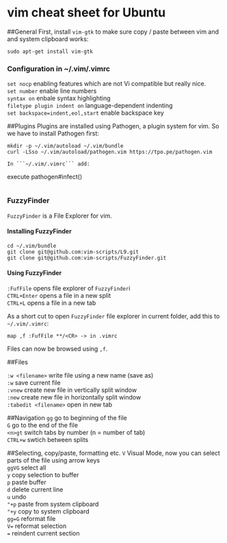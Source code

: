 # vim cheat sheet for Ubuntu

##General
First, install ```vim-gtk``` to make sure copy / paste between vim and and system clipboard works:

```
sudo apt-get install vim-gtk
```

### Configuration in ~/.vim/.vimrc
```set nocp``` enabling features which are not Vi compatible but really nice.    
```set number``` enable line numbers    
```syntax on``` enbale syntax highlighting    
```filetype plugin indent on``` language-dependent indenting    
```set backspace=indent,eol,start``` enable backspace key    

##Plugins 
Plugins are installed using Pathogen, a plugin system for vim.
So we have to install Pathogen first:

```
mkdir -p ~/.vim/autoload ~/.vim/bundle
curl -LSso ~/.vim/autoload/pathogen.vim https://tpo.pe/pathogen.vim

In ```~/.vim/.vimrc``` add:

```
execute pathogen#infect()
```

```
### FuzzyFinder

```FuzzyFinder``` is a File Explorer for vim.

#### Installing FuzzyFinder

```
cd ~/.vim/bundle
git clone git@github.com:vim-scripts/L9.git
git clone git@github.com:vim-scripts/FuzzyFinder.git
```

#### Using FuzzyFinder

```:FufFile``` opens file explorer of ```FuzzyFinder```i     
```CTRL+Enter``` opens a file in a new split     
```CTRL+L``` opens a file in a new tab    

As a short cut to open ```FuzzyFinder``` file explorer in current folder, add this to ```~/.vim/.vimrc```:

```
map ,f :FufFile **/<CR> -> in .vimrc
```

Files can now be browsed using ```,f```.

##Files

```:w <filename>``` write file using a new name (save as)     
```:w``` save current file    
```:vnew``` create new file in vertically split window    
```:new``` create new file in horizontally split window    
```:tabedit <filename>``` open <filename> in new tab    

##Navigation
```gg``` go to beginning of the file    
```G``` go to the end of the file     
```<n>gt``` switch tabs by number (n = number of tab)     
```CTRL+w``` swtich between splits     

##Selecting, copy/paste, formatting etc.
```V``` Visual Mode, now you can select parts of the file using arrow keys     
```ggVG``` select all     
```y``` copy selection to buffer     
```p``` paste buffer     
```d``` delete current line    
```u``` undo    
```"+p``` paste from system clipboard    
```"+y``` copy to system clipboard     
```gg=G``` reformat file    
```V=``` reformat selection    
```=``` reindent current section    
